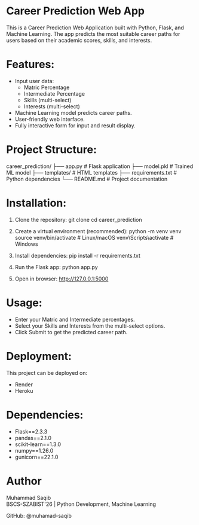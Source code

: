 # Career Prediction Web App

This is a Career Prediction Web Application built with Python, Flask, and Machine Learning. 
The app predicts the most suitable career paths for users based on their academic scores, skills, and interests.

# Features:
- Input user data:
  - Matric Percentage
  - Intermediate Percentage
  - Skills (multi-select)
  - Interests (multi-select)
- Machine Learning model predicts career paths.
- User-friendly web interface.
- Fully interactive form for input and result display.

# Project Structure:
career_prediction/
├── app.py                # Flask application
├── model.pkl             # Trained ML model
├── templates/            # HTML templates
├── requirements.txt      # Python dependencies
└── README.md             # Project documentation

# Installation:
1. Clone the repository:
   git clone <your-github-repo-link>
   cd career_prediction

2. Create a virtual environment (recommended):
   python -m venv venv
   source venv/bin/activate   # Linux/macOS
   venv\Scripts\activate      # Windows

3. Install dependencies:
   pip install -r requirements.txt

4. Run the Flask app:
   python app.py

5. Open in browser:
   http://127.0.0.1:5000

# Usage:
- Enter your Matric and Intermediate percentages.
- Select your Skills and Interests from the multi-select options.
- Click Submit to get the predicted career path.

# Deployment:
This project can be deployed on:
- Render
- Heroku

# Dependencies:
- Flask==2.3.3
- pandas==2.1.0
- scikit-learn==1.3.0
- numpy==1.26.0
- gunicorn==22.1.0

# Author
Muhammad Saqib<br>
BSCS-SZABIST'26 | Python Development, Machine Learning<br>

GitHub: @muhamad-saqib

